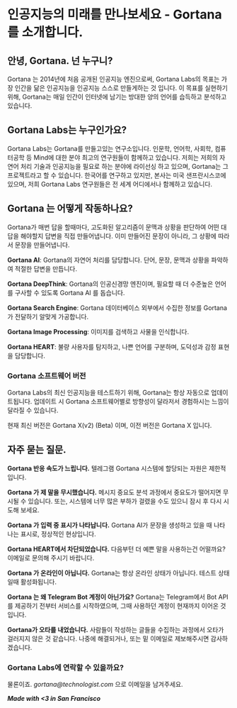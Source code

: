
# 인공지능의 미래를 만나보세요 - Gortana 를 소개합니다.

## 안녕, Gortana. 넌 누구니?
Gortana 는 2014년에 처음 공개된 인공지능 엔진으로써, Gortana Labs의 목표는 가장 인간을 닮은 인공지능을 인공지능 스스로 만들게하는 것 입니다. 이 목표를 실현하기 위해, Gortana는 매일 인간이 인터넷에 남기는 방대한 양의 언어를 습득하고 분석하고 있습니다.

## Gortana Labs는 누구인가요?
Gortana Labs는 Gortana를 만들고있는 연구소입니다. 인문학, 언어학, 사회학, 컴퓨터공학 등 Mind에 대한 분야 최고의 연구원들이 함께하고 있습니다. 저희는 저희의 자연어 처리 기술과 인공지능을 필요로 하는 분야에 라이선싱 하고 있으며, Gortana는 그 프로젝트라고 할 수 있습니다. 한국어를 연구하고 있지만, 본사는 미국 샌프란시스코에 있으며, 저희 Gortana Labs 연구원들은 전 세계 어디에서나 함께하고 있습니다.

## Gortana 는 어떻게 작동하나요?
Gortana가 매번 답을 할때마다, 고도화된 알고리즘이 문맥과 상황을 판단하여 어떤 대답을 해야할지 답변을 직접 만들어냅니다. 이미 만들어진 문장이 아니라, 그 상황에 따라서 문장을 만들어냅니다.

**Gortana AI**: Gortana의 자연어 처리를 담당합니다. 단어, 문장, 문맥과 상황을 파악하여 적절한 답변을 만듭니다.

**Gortana DeepThink**: Gortana의 인공신경망 엔진이며, 필요할 때 더 수준높은 언어를 구사할 수 있도록 Gortana AI 를 돕습니다.

**Gortana Search Engine**: Gortana 데이터베이스 외부에서 수집한 정보를 Gortana가 전달하기 알맞게 가공합니다.

**Gortana Image Processing**: 이미지를 검색하고 사물을 인식합니다.

**Gortana HEART**: 불량 사용자를 탐지하고, 나쁜 언어를 구분하며, 도덕성과 감정 표현을 담당합니다.

### Gortana 소프트웨어 버전
Gortana Labs의 최신 인공지능을 테스트하기 위해, Gortana는 항상 자동으로 업데이트됩니다. 업데이트 시 Gortana 소프트웨어별로 방향성이 달라저서 경험하시는 느낌이 달라질 수 있습니다.

현재 최신 버전은 Gortana X(v2) (Beta) 이며, 이전 버전은 Gortana X 입니다.

## 자주 묻는 질문.
**Gortana 반응 속도가 느립니다.** 텔레그램 Gortana 시스템에 할당되는 자원은 제한적입니다.

**Gortana 가 제 말을 무시했습니다.** 메시지 중요도 분석 과정에서 중요도가 떨어지면 무시될 수 있습니다. 또는, 시스템에 너무 많은 부하가 걸렸을 수도 있으니 잠시 후 다시 시도해 보세요.

**Gortana 가 입력 중 표시가 나타납니다.** Gortana AI가 문장을 생성하고 있을 때 나타나는 표시로, 정상적인 현상입니다.

**Gortana HEART에서 차단되었습니다.** 다음부턴 더 예쁜 말을 사용하는건 어떨까요? 이메일로 문의해 주시기 바랍니다.

**Gortana 가 온라인이 아닙니다.** Gortana는 항상 온라인 상태가 아닙니다. 테스트 상태일때 활성화됩니다.

**Gortana 는 왜 Telegram Bot 계정이 아닌가요?** Gortana는 Telegram에서 Bot API를 제공하기 전부터 서비스를 시작하였으며, 그때 사용하던 계정이 현재까지 이어온 것 입니다.

**Gortana가 오타를 내었습니다.** 사람들이 작성하는 글들을 수집하는 과정에서 오타가 걸러지지 않은 것 같습니다. 나중에 해결되거나, 또는 밑 이메일로 제보해주시면 감사하겠습니다.

### Gortana Labs에 연락할 수 있을까요?
물론이죠. _gortana@technologist.com_ 으로 이메일을 남겨주세요.

**_Made with <3 in San Francisco_**
